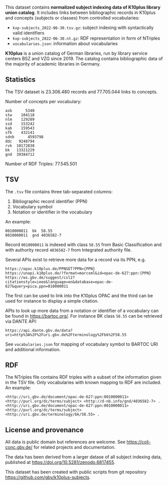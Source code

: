 This dataset contains **normalized subject indexing data of K10plus library union catalog**. It includes links between bibliographic records in K10plus and concepts (subjects or classes) from controlled vocabularies:

- `kxp-subjects_2022-06-30.tsv.gz`: subject indexing with syntactically valid identifiers
- `kxp-subjects_2022-06-30.nt.gz`: RDF representation in form of NTriples 
- `vocabularies.json`: information about vocabularies

**K10plus** is a union catalog of German libraries, run by library service centers BSZ and VZG since 2019. The catalog contains bibliographic data of the majority of academic libraries in Germany.

## Statistics

The TSV dataset is 23.306.480 records and 77.705.044 links to concepts.

Number of concepts per vocabulary:

    asb	     5340
    stw	   104118
    nlm	   129289
    ssd	   153242
    kab	   159543
    sfb	   432141
    sdnb	  4593798
    ddc	  9248794
    rvk	 10172838
    bk	 13321229
    gnd	 39384712

Number of RDF Triples: 77.545.501

## TSV

The `.tsv` file contains three tab-separated columns:

1. Bibliographic record identifier (PPN)
2. Vocabulary symbol
3. Notation or identifier in the vocabulary

An example:

    0010000011	bk	58.55
    0010000011	gnd	4036582-7

Record `0010000011` is indexed with class `58.55` from Basic Classification and with authority record `4036582-7` from Integrated authority file.

Several APIs exist to retrieve more data for a record via its PPN, e.g.

    https://opac.k10plus.de/PPNSET?PPN={PPN}
    https://unapi.k10plus.de/?format=marcxml&id=opac-de-627:ppn:{PPN}
    https://ws.gbv.de/suggest/csl2?citationstyle=ieee&language=en&database=opac-de-627&query=pica.ppn=010000011

The first can be used to link into the K10plus OPAC and the third can be used for instance to display a simple citation.

APIs to look up more data from a notation or identifier of a vocabulary can be found in <https://bartoc.org/>. For instance BK class `58.55` can be retrieved via DANTE API:

    https://api.dante.gbv.de/data?uri=http%3A%2F%2Furi.gbv.de%2Fterminology%2Fbk%2F58.55

See `vocabularies.json` for mapping of vocabulary symbol to BARTOC URI and additional information.

## RDF

The NTriples file contains RDF triples with a subset of the information given in the TSV file. Only vocabularies with known mapping to RDF are included. An example:

    <http://uri.gbv.de/document/opac-de-627:ppn:0010000011> <http://purl.org/dc/terms/subject> <http://d-nb.info/gnd/4036582-7> .
    <http://uri.gbv.de/document/opac-de-627:ppn:0010000011> <http://purl.org/dc/terms/subject> <http://uri.gbv.de/terminology/bk/58.55> .

## License and provenance

All data is public domain but references are welcome. See <https://coli-conc.gbv.de/> for related projects and documentation.

The data has been derived from a larger datase of all subject indexing data, published at <https://doi.org/10.5281/zenodo.6817455>. 

This dataset has been created with public scripts from git repository <https://github.com/gbv/k10plus-subjects>.

